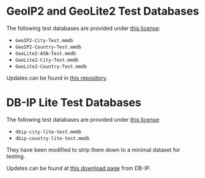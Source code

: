 # GeoIP2 and GeoLite2 Test Databases

The following test databases are provided under [this license][0]:

- `GeoIP2-City-Test.mmdb`
- `GeoIP2-Country-Test.mmdb`
- `GeoLite2-ASN-Test.mmdb`
- `GeoLite2-City-Test.mmdb`
- `GeoLite2-Country-Test.mmdb`

Updates can be found in [this repository][1].

[0]: https://github.com/maxmind/MaxMind-DB/blob/main/LICENSE-MIT
[1]: https://github.com/maxmind/MaxMind-DB/tree/main/test-data

# DB-IP Lite Test Databases

The following test databases are provided under [this license][2]:

- `dbip-city-lite-test.mmdb`
- `dbip-country-lite-test.mmdb`

They have been modified to strip them down to a minimal dataset for testing.

Updates can be found at [this download page][3] from DB-IP.

[2]: https://creativecommons.org/licenses/by/4.0/
[3]: https://db-ip.com/db/lite.php
